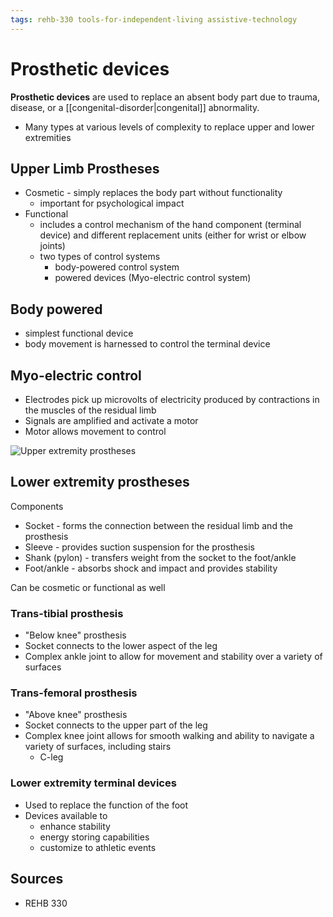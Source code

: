 ```yaml
---
tags: rehb-330 tools-for-independent-living assistive-technology
---
```


# Prosthetic devices

**Prosthetic devices** are used to replace an absent body part due to trauma, disease, or a [[congenital-disorder|congenital]] abnormality.

- Many types at various levels of complexity to replace upper and lower extremities

## Upper Limb Prostheses

- Cosmetic - simply replaces the body part without functionality
  - important for psychological impact
- Functional
  - includes a control mechanism of the hand component (terminal device) and different replacement units (either for wrist or elbow joints)
  - two types of control systems
    - body-powered control system
    - powered devices (Myo-electric control system)

## Body powered

- simplest functional device
- body movement is harnessed to control the terminal device

## Myo-electric control

- Electrodes pick up microvolts of electricity produced by contractions in the muscles of the residual limb
- Signals are amplified and activate a motor
- Motor allows movement to control

![Upper extremity prostheses](../public/attachments/upper-extremity-terminal-devices.png)

## Lower extremity prostheses

Components

- Socket - forms the connection between the residual limb and the prosthesis
- Sleeve - provides suction suspension for the prosthesis
- Shank (pylon) - transfers weight from the socket to the foot/ankle
- Foot/ankle - absorbs shock and impact and provides stability

Can be cosmetic or functional as well

### Trans-tibial prosthesis

- "Below knee" prosthesis
- Socket connects to the lower aspect of the leg
- Complex ankle joint to allow for movement and stability over a variety of surfaces

### Trans-femoral prosthesis

- "Above knee" prosthesis
- Socket connects to the upper part of the leg
- Complex knee joint allows for smooth walking and ability to navigate a variety of surfaces, including stairs
  - C-leg

### Lower extremity terminal devices

- Used to replace the function of the foot
- Devices available to
  - enhance stability
  - energy storing capabilities
  - customize to athletic events

## Sources

- REHB 330
